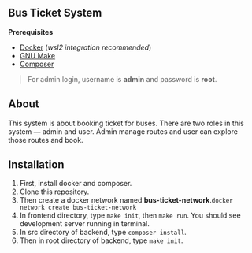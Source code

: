 ## Bus Ticket System

**Prerequisites**

 - [Docker](https://www.docker.com/products/docker-desktop/) (*wsl2 integration recommended*)
 - [GNU Make](http://gnuwin32.sourceforge.net/packages/make.htm) 
 - [Composer](https://getcomposer.org/download/)
 > For admin login, username is **admin** and password is **root**.

## About
This system is about booking ticket for buses. There are two roles in this system **—** admin and user. Admin manage routes and user can explore those routes and book.

## Installation
1. First, install docker and composer.
2. Clone this repository.
3. Then create a docker network named **bus-ticket-network**.`docker network create bus-ticket-network`
4. In frontend directory, type `make init`, then `make run`. You should see development server running in terminal.
5. In src directory of backend, type `composer install`.
6. Then in root directory of backend, type `make init`.
